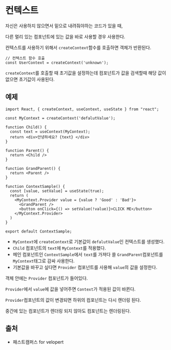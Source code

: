 # 컨텍스트

자신은 사용하지 않으면서 밑으로 내려줘야하는 코드가 있을 때,

다른 멀리 있는 컴포넌트에 있는 값을 바로 사용할 경우 사용한다.


컨텍스트를 사용하기 위해서 `createContext`함수를 호출하면 객체가 반환된다.

```
// 컨텍스트 함수 호출
const UserContext = createContext('unknown'); 
```

`createContext`를 호출할 때 초기값을 설정하는데 컴포넌트가 값을 검색할때 해당 값이 없으면 초기값이 사용된다.

## 예제
```
import React, { createContext, useContext, useState } from "react";

const MyContext = createContext('defalutValue');

function Child() {
  const text = useContext(MyContext);
  return <div>안녕하세요? {text} </div>
}

function Parent() {
  return <Child />
}

function GrandParent() {
  return <Parent />
}

function ContextSample() {
  const [value, setValue] = useState(true);
  return (
    <MyContext.Provider value = {value ? 'Good' : 'Bad'}>
      <GrandParent />
      <button onClick={() => setValue(!value)}>CLICK ME</button>
    </MyContext.Provider>
  )
}

export default ContextSample;
```
- `MyContext`에 `createContext`로 기본값이 `defalutValue`인 컨텍스트를 생성했다.
- `Child` 컴포넌트의 `text`에 `MyContext`를 적용했다.
- 메인 컴포넌트인 `ContextSample`에서 `text`를 가져다 쓸 `GrandParent`컴포넌트를 `MyContext`태그로 감싸 사용한다.
- 기본값을 바꾸고 싶다면 `Provider` 컴포넌트를 사용해 `value`의 값을 설정한다.

객체 안에는 `Provider` 컴포넌트가 들어있다.

`Provider`에서 `value`에 값을 넣어주면 `Context`가 적용된 값이 바뀐다.

`Provider`컴포넌트의 값이 변경되면 하위의 컴포넌트는 다시 랜더링 된다.

중간에 있는 컴포넌트가 렌더링 되지 않아도 컴포넌트는 렌더링된다.

## 출처
* 패스트캠퍼스 for velopert
    

